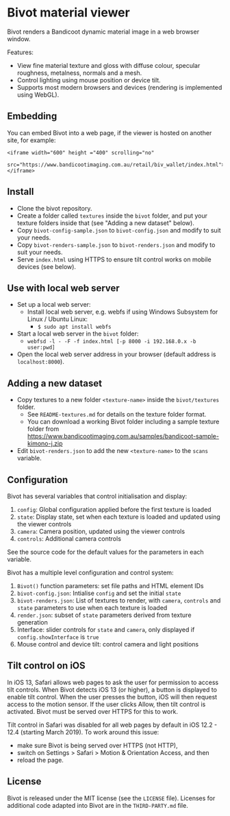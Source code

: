 # Bivot material viewer

Bivot renders a Bandicoot dynamic material image in a web browser window.

Features:
* View fine material texture and gloss with diffuse colour, specular roughness, metalness, normals and a mesh.
* Control lighting using mouse position or device tilt.
* Supports most modern browsers and devices (rendering is implemented using WebGL).

## Embedding

You can embed Bivot into a web page, if the viewer is hosted on another site, for example:
```
<iframe width="600" height ="400" scrolling="no" 
  src="https://www.bandicootimaging.com.au/retail/biv_wallet/index.html">
</iframe>

```

## Install

* Clone the bivot repository.
* Create a folder called `textures` inside the `bivot` folder, and put your texture folders inside that (see
  "Adding a new dataset" below).
* Copy `bivot-config-sample.json` to `bivot-config.json` and modify to suit your needs.
* Copy `bivot-renders-sample.json` to `bivot-renders.json` and modify to suit your needs.
* Serve `index.html` using HTTPS to ensure tilt control works on mobile devices (see below).

## Use with local web server
* Set up a local web server:
  * Install local web server, e.g. webfs if using Windows Subsystem for Linux / Ubuntu Linux:
    * `$ sudo apt install webfs`
* Start a local web server in the `bivot` folder:
  * `webfsd -l - -F -f index.html [-p 8000 -i 192.168.0.x -b user:pwd]`
* Open the local web server address in your browser (default address is `localhost:8000`).

## Adding a new dataset

* Copy textures to a new folder `<texture-name>` inside the `bivot/textures`
  folder. 
  * See `README-textures.md` for details on the texture folder format.
  * You can download a working Bivot folder including a sample texture folder from
    https://www.bandicootimaging.com.au/samples/bandicoot-sample-kimono-j.zip
* Edit `bivot-renders.json` to add the new `<texture-name>` to the `scans` variable.

## Configuration

Bivot has several variables that control initialisation and display:

1. `config`: Global configuration applied before the first texture is loaded
2. `state`: Display state, set when each texture is loaded and updated using the viewer controls
3. `camera`: Camera position, updated using the viewer controls
4. `controls`: Additional camera controls

See the source code for the default values for the parameters in each variable.

Bivot has a multiple level configuration and control system:

1. `Bivot()` function parameters: set file paths and HTML element IDs
2. `bivot-config.json`: Intialise `config` and set the initial `state`
3. `bivot-renders.json`: List of textures to render, with `camera`, `controls` and `state` parameters to use
   when each texture is loaded
4. `render.json`: subset of `state` parameters derived from texture generation
5. Interface: slider controls for `state` and `camera`, only displayed if `config.showInterface` is `true`
6. Mouse control and device tilt: control camera and light positions

## Tilt control on iOS

In iOS 13, Safari allows web pages to ask the user for permission to access tilt controls. When Bivot detects
iOS 13 (or higher), a button is displayed to enable tilt control. When the user presses the button, iOS will
then request access to the motion sensor. If the user clicks Allow, then tilt control is activated. Bivot must
be served over HTTPS for this to work.

Tilt control in Safari was disabled for all web pages by default in iOS 12.2 - 12.4 (starting March 2019). To
work around this issue:
* make sure Bivot is being served over HTTPS (not HTTP),
* switch on Settings > Safari > Motion & Orientation Access, and then
* reload the page.

## License

Bivot is released under the MIT license (see the `LICENSE` file). Licenses for additional code adapted into
Bivot are in the `THIRD-PARTY.md` file.
